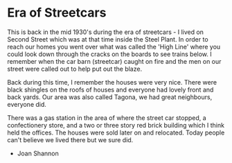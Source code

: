 # Era of Streetcars

This is back in the mid 1930's during the era of streetcars - I lived on Second Street which was at that time inside the Steel Plant. In order to reach our homes you went over what was called the 'High Line' where you could look down through the cracks on the boards to see trains below. I remember when the car barn (streetcar) caught on fire and the men on our street were called out to help put out the blaze.

Back during this time, I remember the houses were very nice. There were black shingles on the roofs of houses and everyone had lovely front and back yards. Our area was also called Tagona, we had great neighbours, everyone did.

There was a gas station in the area of where the street car stopped, a confectionery store, and a two or three story red brick building which I think held the offices. The houses were sold later on and relocated. Today people can't believe we lived there but we sure did.

- Joan Shannon
